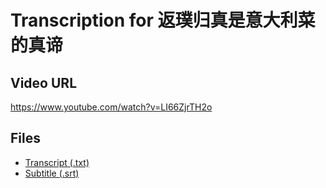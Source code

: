 # Transcription for 返璞归真是意大利菜的真谛
## Video URL
https://www.youtube.com/watch?v=LI66ZjrTH2o
 
## Files
- [Transcript (.txt)](./transcript.txt)
- [Subtitle (.srt)](./transcript.srt)
